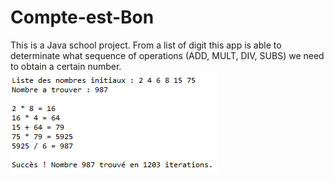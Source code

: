 # Compte-est-Bon
This is a Java school project. From a list of digit this app is able to determinate what sequence of operations (ADD, MULT, DIV, SUBS) we need to obtain a certain number.
![](screen.png)
